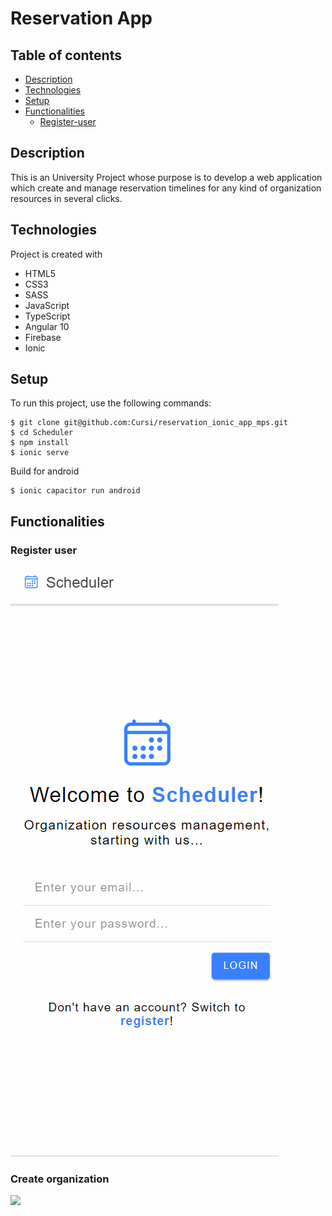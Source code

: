 # Reservation App
 ## Table of contents
 - [Description](#description)
 - [Technologies](#technologies)
 - [Setup](#setup)
 - [Functionalities](#functionalities)
   - [Register-user](#register-user)
 
 ## Description
 This is an University Project whose purpose is to develop a web application which create and manage reservation timelines for any kind of organization resources in several clicks.
 ## Technologies
 Project is created with
 * HTML5
 * CSS3
 * SASS
 * JavaScript
 * TypeScript
 * Angular 10
 * Firebase
 * Ionic
 ## Setup
 To run this project, use the following commands:
 ```
 $ git clone git@github.com:Cursi/reservation_ionic_app_mps.git
 $ cd Scheduler
 $ npm install
 $ ionic serve
 ```
 Build for android
 ```
 $ ionic capacitor run android
 ```
 ## Functionalities
 ### Register user
 ![](Readme%20Images/registerUser.gif)
 
### Create organization
![](Readne%20Images/createOrganization.gif)
